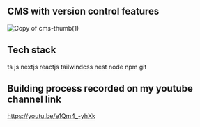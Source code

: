 ## CMS with version control features 

![Copy of cms-thumb(1)](https://github.com/ayoubbouguettaya/cms-with-version-control-features/assets/63568455/a17a7cd9-9f4a-4959-a06c-c5e64b0d2ba6)

## Tech stack 
ts
js
nextjs
reactjs
tailwindcss
nest
node
npm
git

## Building process recorded on my youtube channel link
https://youtu.be/e1Qm4_-yhXk
